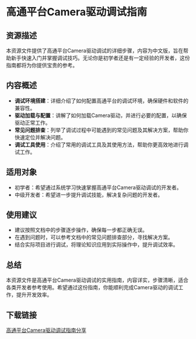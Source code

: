 # 高通平台Camera驱动调试指南

## 资源描述
本资源文件提供了高通平台Camera驱动调试的详细步骤，内容为中文版，旨在帮助新手快速入门并掌握调试技巧。无论你是初学者还是有一定经验的开发者，这份指南都将为你提供宝贵的参考。

## 内容概述
- **调试环境搭建**：详细介绍了如何配置高通平台的调试环境，确保硬件和软件的兼容性。
- **驱动加载与配置**：讲解了如何加载Camera驱动，并进行必要的配置，以确保驱动正常工作。
- **常见问题排查**：列举了调试过程中可能遇到的常见问题及其解决方案，帮助你快速定位并解决问题。
- **调试工具使用**：介绍了常用的调试工具及其使用方法，帮助你更高效地进行调试工作。

## 适用对象
- 初学者：希望通过系统学习快速掌握高通平台Camera驱动调试的开发者。
- 中级开发者：希望进一步提升调试技能，解决复杂问题的开发者。

## 使用建议
- 建议按照文档中的步骤逐步操作，确保每一步都正确无误。
- 在遇到问题时，可以参考文档中的常见问题排查部分，寻找解决方案。
- 结合实际项目进行调试，将理论知识应用到实际操作中，提升调试效率。

## 总结
本资源文件是高通平台Camera驱动调试的实用指南，内容详实，步骤清晰，适合各类开发者参考使用。希望通过这份指南，你能顺利完成Camera驱动的调试工作，提升开发效率。

## 下载链接

[高通平台Camera驱动调试指南分享](https://pan.quark.cn/s/c758950e6b40)